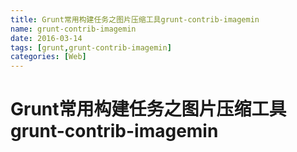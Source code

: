 ```yaml
---
title: Grunt常用构建任务之图片压缩工具grunt-contrib-imagemin
name: grunt-contrib-imagemin
date: 2016-03-14
tags: [grunt,grunt-contrib-imagemin]
categories: [Web]
---
```


# Grunt常用构建任务之图片压缩工具grunt-contrib-imagemin
